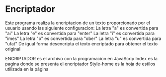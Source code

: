 # Encriptador
Este programa realiza la encriptacion de un texto proporcionado por el usuario usando las siguiente configuracion:
La letra "a" es convertida para "ai"
La letra "e" es convertida para "enter"
La letra "i" es convertida para "imes"
La letra "o" es convertida para "ober"
La letra "u" es convertida para "ufat"
De igual forma desencripta el texto encriptado para obtener el texto original

ENCRIPTADOR es el archivo con la programacion en JavaScrip 
Index es la pagina donde se presenta el encriptador
Style-home es la hoja de estilos utilizada en la página
